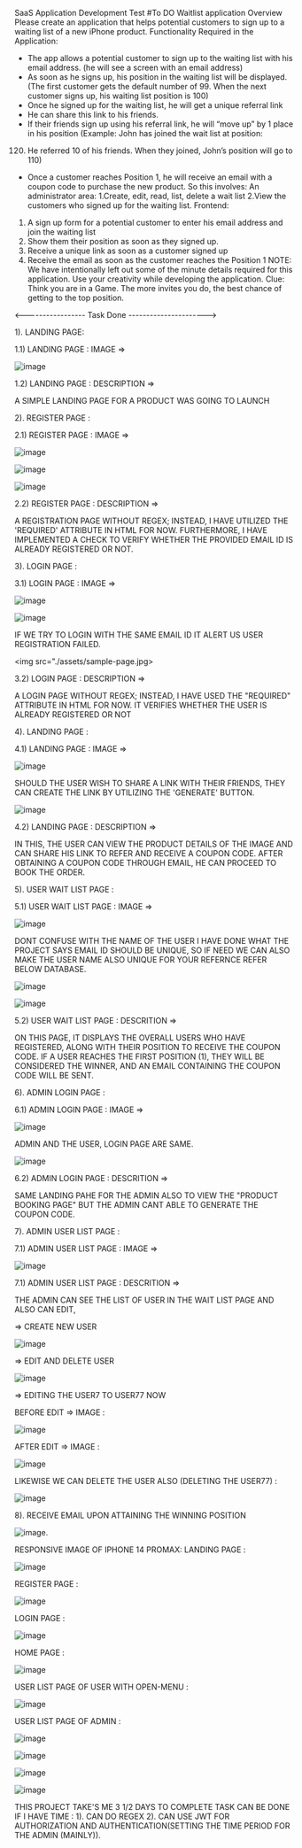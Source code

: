 SaaS Application Development Test
#To DO  Waitlist application
Overview
Please create an application that helps potential customers to sign up to a 
waiting list of a new iPhone product.
Functionality Required in the Application:
- The app allows a potential customer to sign up to the waiting list 
with his email address. (he will see a screen with an email address)
- As soon as he signs up, his position in the waiting list will be 
displayed. (The first customer gets the default number of 99. When 
the next customer signs up, his waiting list position is 100)
- Once he signed up for the waiting list, he will get a unique referral link
- He can share this link to his friends.
- If their friends sign up using his referral link, he will “move up” by 1 
place in his position (Example: John has joined the wait list at position: 
120. He referred 10 of his friends. When they joined, John’s position 
will go to 110)
- Once a customer reaches Position 1, he will receive an email with a 
coupon code to purchase the new product.
So this involves:
An administrator area:
1.Create, edit, read, list, delete a wait list
2.View the customers who signed up for the waiting list.
Frontend:
1. A sign up form for a potential customer to enter his email address 
and join the waiting list
2. Show them their position as soon as they signed up.
3. Receive a unique link as soon as a customer signed up
4. Receive the email as soon as the customer reaches the Position 1
NOTE:
We have intentionally left out some of the minute details required for this 
application. Use your creativity while developing the application.
Clue: Think you are in a Game. The more invites you do, the best chance of
getting to the top position.


<----------------- Task Done ---------------------->

1). LANDING PAGE:

1.1) LANDING PAGE : IMAGE => 

![image](https://github.com/Aravind6023/waitling_list/assets/135958235/671ed1c3-74a5-4968-884d-01768b15f43e)

1.2) LANDING PAGE : DESCRIPTION => 

A SIMPLE LANDING PAGE FOR A PRODUCT WAS GOING TO LAUNCH


2). REGISTER PAGE :

2.1) REGISTER PAGE : IMAGE =>

![image](https://github.com/Aravind6023/waitling_list/assets/135958235/1933790e-4e2f-4274-855f-a727715f1da3)

![image](https://github.com/Aravind6023/waitling_list/assets/135958235/e7cb4b18-2fbc-4881-bf1d-5ab7a720e2a8)

![image](https://github.com/Aravind6023/waitling_list/assets/135958235/4b668774-214a-4576-a56f-6db26cffb0be)

2.2) REGISTER PAGE : DESCRIPTION => 

A REGISTRATION PAGE WITHOUT REGEX; INSTEAD, I HAVE UTILIZED THE 'REQUIRED' ATTRIBUTE IN HTML FOR NOW. FURTHERMORE, I HAVE IMPLEMENTED A CHECK TO VERIFY WHETHER THE PROVIDED EMAIL ID IS ALREADY REGISTERED OR NOT.


3). LOGIN PAGE :

3.1) LOGIN PAGE : IMAGE =>

![image](https://github.com/Aravind6023/waitling_list/assets/135958235/d39b42e6-7f4f-4d1e-a31c-b2db6734956e)

![image](https://github.com/Aravind6023/waitling_list/assets/135958235/f4e84cdd-1033-4370-9a44-fb60409d1cd5)

IF WE TRY TO LOGIN WITH THE SAME EMAIL ID IT ALERT US USER REGISTRATION FAILED.

<img src="./assets/sample-page.jpg>

3.2) LOGIN PAGE : DESCRIPTION => 

A LOGIN PAGE WITHOUT REGEX; INSTEAD, I HAVE USED THE "REQUIRED" ATTRIBUTE IN HTML FOR NOW. IT VERIFIES WHETHER THE USER IS ALREADY REGISTERED OR NOT


4). LANDING PAGE :

4.1) LANDING PAGE : IMAGE =>

![image](https://github.com/Aravind6023/waitling_list/assets/135958235/81647e90-e240-4bff-a6fd-8813922a71a1)

SHOULD THE USER WISH TO SHARE A LINK WITH THEIR FRIENDS, THEY CAN CREATE THE LINK BY UTILIZING THE 'GENERATE' BUTTON.

![image](https://github.com/Aravind6023/waitling_list/assets/135958235/db531820-20f3-44b2-b3e4-e7f1eabde2f4)

4.2) LANDING PAGE : DESCRIPTION => 

IN THIS, THE USER CAN VIEW THE PRODUCT DETAILS OF THE IMAGE AND CAN SHARE HIS LINK TO REFER AND RECEIVE A COUPON CODE. AFTER OBTAINING A COUPON CODE THROUGH EMAIL, HE CAN PROCEED TO BOOK THE ORDER.


5). USER WAIT LIST PAGE : 

5.1) USER WAIT LIST PAGE : IMAGE => 

![image](https://github.com/Aravind6023/waitling_list/assets/135958235/66ec1456-9dc6-4b6e-a673-6ec5cd1f0d14)

DONT CONFUSE WITH THE NAME OF THE USER I HAVE DONE WHAT THE PROJECT SAYS EMAIL ID SHOULD BE UNIQUE, SO IF NEED WE CAN ALSO MAKE THE USER NAME ALSO UNIQUE FOR YOUR REFERNCE REFER BELOW DATABASE.

![image](https://github.com/Aravind6023/waitling_list/assets/135958235/f7721693-f987-4d47-8126-f7d45c7df557)

![image](https://github.com/Aravind6023/waitling_list/assets/135958235/ee9ddb63-56a3-4f19-8937-8c01f30225c6)

5.2) USER WAIT LIST PAGE : DESCRITION =>

ON THIS PAGE, IT DISPLAYS THE OVERALL USERS WHO HAVE REGISTERED, ALONG WITH THEIR POSITION TO RECEIVE THE COUPON CODE. IF A USER REACHES THE FIRST POSITION (1), THEY WILL BE CONSIDERED THE WINNER, AND AN EMAIL CONTAINING THE COUPON CODE WILL BE SENT.


6). ADMIN LOGIN PAGE :

6.1) ADMIN LOGIN PAGE : IMAGE => 

![image](https://github.com/Aravind6023/waitling_list/assets/135958235/ad059279-5bd7-4c62-8fd7-70233cfa7d02)

ADMIN AND THE USER, LOGIN PAGE ARE SAME.

![image](https://github.com/Aravind6023/waitling_list/assets/135958235/a8557eee-23aa-4456-8e10-37adcb0f7b07)

6.2) ADMIN LOGIN PAGE : DESCRITION =>

SAME LANDING PAHE FOR THE ADMIN ALSO TO VIEW THE "PRODUCT BOOKING PAGE" BUT THE ADMIN CANT ABLE TO GENERATE THE COUPON CODE.

7). ADMIN USER LIST PAGE :

7.1) ADMIN USER LIST PAGE : IMAGE => 

![image](https://github.com/Aravind6023/waitling_list/assets/135958235/449ac4b9-96ad-4f5a-b8b9-630cd411e68d)

7.1) ADMIN USER LIST PAGE : DESCRITION =>

THE ADMIN CAN SEE THE LIST OF USER IN THE WAIT LIST PAGE AND ALSO CAN EDIT,

=> CREATE NEW USER

![image](https://github.com/Aravind6023/waitling_list/assets/135958235/3d373e0f-44cd-4316-b10c-b6b09eb53173)

=> EDIT AND DELETE USER

![image](https://github.com/Aravind6023/waitling_list/assets/135958235/6b72bfe8-4cd4-41b8-9fc0-d4840466f9ab)

=> EDITING THE USER7 TO USER77 NOW

BEFORE EDIT => IMAGE :

![image](https://github.com/Aravind6023/waitling_list/assets/135958235/f2a536d4-0809-4686-ac2f-c546fd94bb83)

AFTER EDIT => IMAGE :

![image](https://github.com/Aravind6023/waitling_list/assets/135958235/0f289645-ac54-42ef-b0c8-56d9fff7e200)

LIKEWISE WE CAN DELETE THE USER ALSO (DELETING THE USER77) :

![image](https://github.com/Aravind6023/waitling_list/assets/135958235/0aa98258-c9d3-43a4-a18a-0137c888731c)

8). RECEIVE EMAIL UPON ATTAINING THE WINNING POSITION

![image](https://github.com/Aravind6023/waitling_list/assets/135958235/aa2aa784-9c9a-4788-8175-c7b2c1c1a70c).


RESPONSIVE IMAGE OF IPHONE 14 PROMAX:
LANDING PAGE : 

![image](https://github.com/Aravind6023/waitling_list/assets/135958235/cbacc45d-3af9-42c3-98c9-1d1914e165cb)

REGISTER PAGE :

![image](https://github.com/Aravind6023/waitling_list/assets/135958235/97c19c68-aace-4cf1-b296-2949beda3f0c)

LOGIN PAGE :

![image](https://github.com/Aravind6023/waitling_list/assets/135958235/86b86dee-1814-4365-967d-58b393dfd1c6)

HOME PAGE :

![image](https://github.com/Aravind6023/waitling_list/assets/135958235/da9b4619-5a56-4a7c-bec5-3e053469f744)

USER LIST PAGE OF USER WITH OPEN-MENU :

![image](https://github.com/Aravind6023/waitling_list/assets/135958235/5271635d-5333-45bd-8ab2-e9f125b8eb28)

USER LIST PAGE OF ADMIN :

![image](https://github.com/Aravind6023/waitling_list/assets/135958235/f27a78e5-737b-4df9-ab27-a1a958a8966a)

![image](https://github.com/Aravind6023/waitling_list/assets/135958235/36d17827-496f-436d-9b46-c0a20e4eac1d)

![image](https://github.com/Aravind6023/waitling_list/assets/135958235/8160862f-25b4-4265-93b5-02c7508b51fd)

![image](https://github.com/Aravind6023/waitling_list/assets/135958235/c3f8524d-0dbf-4e65-94f2-3b62af32f48c)

THIS PROJECT TAKE'S ME 3 1/2 DAYS TO COMPLETE
TASK CAN BE DONE IF I HAVE TIME :
1). CAN DO REGEX 
2). CAN USE JWT FOR AUTHORIZATION AND AUTHENTICATION(SETTING THE TIME PERIOD FOR THE ADMIN (MAINLY)).

